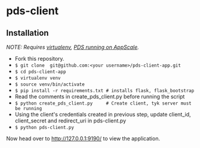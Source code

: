 # pds-client

## Installation

*NOTE: Requires [virtualenv](http://virtualenv.readthedocs.org/en/latest/), 
[PDS running on AppScale](https://github.com/Sunnepah/iupds-appscale).*

* Fork this repository.
* `$ git clone  git@github.com:<your username>/pds-client-app.git`
* `$ cd pds-client-app`
* `$ virtualenv venv`
* `$ source venv/bin/activate`
* `$ pip install -r requirements.txt # installs flask, flask_bootstrap`
*  Read the comments in create_pds_client.py before running the script
* `$ python create_pds_client.py     # Create client, tyk server must be running`
*  Using the client's credentials created in previous step, update client_id, client_secret and redirect_uri in pds-client.py 
* `$ python pds-client.py`


Now head over to http://127.0.0.1:9190/ to view the application.